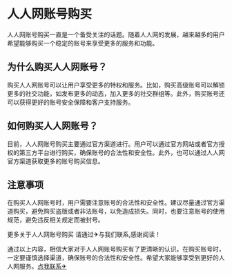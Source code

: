 # 人人网账号购买

人人网账号购买一直是一个备受关注的话题。随着人人网的发展，越来越多的用户希望能够购买一个稳定的账号来享受更多的服务和功能。

## 为什么购买人人网账号？

购买人人网账号可以让用户享受更多的特权和服务。比如，购买高级账号可以解锁更多的社交功能，如发布更多的动态，加入更多的社交群组等。此外，购买账号还可以获得更好的账号安全保障和客户支持服务。

## 如何购买人人网账号？

目前，人人网账号购买主要通过官方渠道进行。用户可以通过官方网站或者官方授权的第三方平台进行购买，确保账号的合法性和安全性。此外，也可以通过人人网官方渠道获取更多的账号购买信息。

## 注意事项

在购买人人网账号时，用户需要注意账号的合法性和安全性。建议尽量通过官方渠道购买，避免购买盗版或者非法账号，以免造成损失。同时，也要注意账号的使用规范，避免违反相关规定而被封号。

更多关于人人网账号购买 请通过✈与我们联系,感谢阅读！

通过以上内容，相信大家对于人人网账号购买有了更清晰的认识。在购买账号时，一定要谨慎选择渠道，确保账号的合法性和安全性。希望大家能够享受到更好的人人网服务。[点我联系✈](https://ai.k02.cc)